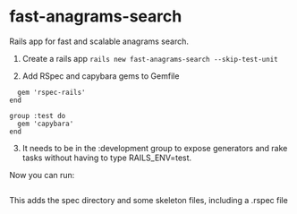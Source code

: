 fast-anagrams-search
====================

Rails app for fast and scalable anagrams search.

1. Create a rails app
```rails new fast-anagrams-search --skip-test-unit```

2. Add RSpec and capybara gems to Gemfile

```group :development, :test do
  gem 'rspec-rails'
end

group :test do
  gem 'capybara'
end
```
3. It needs to be in the :development group to expose generators and rake tasks without having to type RAILS_ENV=test.

Now you can run:

```script/rails generate rspec:install
```
This adds the spec directory and some skeleton files, including a .rspec file


